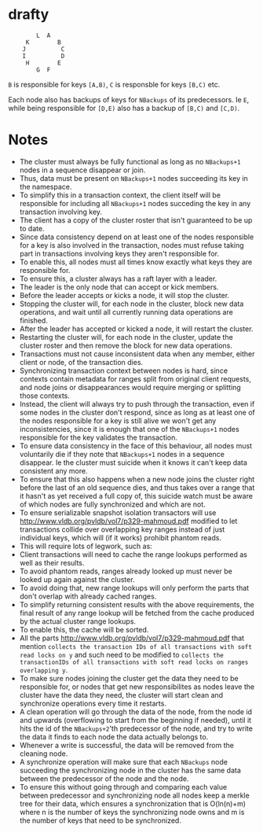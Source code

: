 drafty
======

```
        L  A    
     K        B 
    J          C
    I          D
     H        E 
        G  F     
```

`B` is responsible for keys `[A,B)`, `C` is responsble for keys `[B,C)` etc.

Each node also has backups of keys for `NBackups` of its predecessors. Ie `E`, while being responsible for `[D,E)` also has a backup of `[B,C)` and `[C,D)`.

Notes
======
* The cluster must always be fully functional as long as no `NBackups+1` nodes in a sequence disappear or join.
 * Thus, data must be present on `NBackups+1` nodes succeeding its key in the namespace.
 * To simplify this in a transaction context, the client itself will be responsible for including all `NBackups+1` nodes succeding the key in any transaction involving key.
 * The client has a copy of the cluster roster that isn't guaranteed to be up to date.
 * Since data consistency depend on at least one of the nodes responsible for a key is also involved in the transaction, nodes must refuse taking part in transactions involving keys they aren't responsible for.
 * To enable this, all nodes must all times know exactly what keys they are responsible for.
 * To ensure this, a cluster always has a raft layer with a leader.
 * The leader is the only node that can accept or kick members.
 * Before the leader accepts or kicks a node, it will stop the cluster.
 * Stopping the cluster will, for each node in the cluster, block new data operations, and wait until all currently running data operations are finished.
 * After the leader has accepted or kicked a node, it will restart the cluster.
 * Restarting the cluster will, for each node in the cluster, update the cluster roster and then remove the block for new data operations.
* Transactions must not cause inconsistent data when any member, either client or node, of the transaction dies.
 * Synchronizing transaction context between nodes is hard, since contexts contain metadata for ranges split from original client requests, and node joins or disappearances would require merging or splitting those contexts.
 * Instead, the client will always try to push through the transaction, even if some nodes in the cluster don't respond, since as long as at least one of the nodes responsible for a key is still alive we won't get any inconsistencies, since it is enough that one of the `NBackups+1` nodes responsible for the key validates the transaction.
 * To ensure data consistency in the face of this behaviour, all nodes must voluntarily die if they note that `NBackups+1` nodes in a sequence disappear. Ie the cluster must suicide when it knows it can't keep data consistent any more.
 * To ensure that this also happens when a new node joins the cluster right before the last of an old sequence dies, and thus takes over a range that it hasn't as yet received a full copy of, this suicide watch must be aware of which nodes are fully synchronized and which are not.
 * To ensure serializable snapshot isolation transactors will use http://www.vldb.org/pvldb/vol7/p329-mahmoud.pdf modified to let transactions collide over overlapping key ranges instead of just individual keys, which will (if it works) prohibit phantom reads.
 * This will require lots of legwork, such as:
 * Client transactions will need to cache the range lookups performed as well as their results.
  * To avoid phantom reads, ranges already looked up must never be looked up again against the cluster.
  * To avoid doing that, new range lookups will only perform the parts that don't overlap with already cached ranges.
  * To simplify returning consistent results with the above requirements, the final result of any range lookup will be fetched from the cache produced by the actual cluster range lookups.
  * To enable this, the cache will be sorted. 
 * All the parts http://www.vldb.org/pvldb/vol7/p329-mahmoud.pdf that mention `collects the transaction IDs of all transactions with soft read locks on y` and such need to be modified to `collects the transactionIDs of all transactions with soft read locks on ranges overlapping y`.
* To make sure nodes joining the cluster get the data they need to be responsible for, or nodes that get new responsibilites as nodes leave the cluster have the data they need, the cluster will start clean and synchronize operations every time it restarts.
 * A clean operation will go through the data of the node, from the node id and upwards (overflowing to start from the beginning if needed), until it hits the id of the `NBackups+2`'th predecessor of the node, and try to write the data it finds to each node the data actually belongs to.
 * Whenever a write is successful, the data will be removed from the cleaning node.
 * A synchronize operation will make sure that each `NBackups` node succeeding the synchronizing node in the cluster has the same data between the predecessor of the node and the node.
 * To ensure this without going through and comparing each value between predecessor and synchronizing node all nodes keep a merkle tree for their data, which ensures a synchronization that is O(ln(n)+m) where n is the number of keys the synchronizing node owns and m is the number of keys that need to be synchronized.

